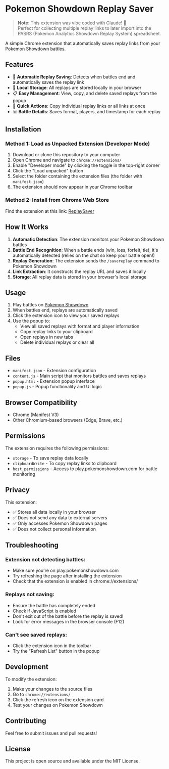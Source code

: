 # Pokemon Showdown Replay Saver

> **Note**: This extension was vibe coded with Claude! 🤖  
> Perfect for collecting multiple replay links to later import into the PASRS (Pokemon Analytics Showdown Replay System) spreadsheet.

A simple Chrome extension that automatically saves replay links from your Pokemon Showdown battles.

## Features

- 🎥 **Automatic Replay Saving**: Detects when battles end and automatically saves the replay link
- 💾 **Local Storage**: All replays are stored locally in your browser
- 📋 **Easy Management**: View, copy, and delete saved replays from the popup
- 🔗 **Quick Actions**: Copy individual replay links or all links at once
- 📊 **Battle Details**: Saves format, players, and timestamp for each replay

## Installation

### Method 1: Load as Unpacked Extension (Developer Mode)

1. Download or clone this repository to your computer
2. Open Chrome and navigate to `chrome://extensions/`
3. Enable "Developer mode" by clicking the toggle in the top-right corner
4. Click the "Load unpacked" button
5. Select the folder containing the extension files (the folder with `manifest.json`)
6. The extension should now appear in your Chrome toolbar

### Method 2: Install from Chrome Web Store

Find the extension at this link: [ReplaySaver](https://chromewebstore.google.com/detail/pokemon-showdown-replay-s/bhbnajjpbnbjdichnlbjmgiokcpemjme)

## How It Works

1. **Automatic Detection**: The extension monitors your Pokemon Showdown battles
2. **Battle End Recognition**: When a battle ends (win, loss, forfeit, tie), it's automatically detected (relies on the chat so keep your battle open!)
3. **Replay Generation**: The extension sends the `/savereplay` command to Pokemon Showdown
4. **Link Extraction**: It constructs the replay URL and saves it locally
5. **Storage**: All replay data is stored in your browser's local storage

## Usage

1. Play battles on [Pokemon Showdown](https://play.pokemonshowdown.com/)
2. When battles end, replays are automatically saved
3. Click the extension icon to view your saved replays
4. Use the popup to:
   - View all saved replays with format and player information
   - Copy replay links to your clipboard
   - Open replays in new tabs
   - Delete individual replays or clear all

## Files

- `manifest.json` - Extension configuration
- `content.js` - Main script that monitors battles and saves replays
- `popup.html` - Extension popup interface
- `popup.js` - Popup functionality and UI logic

## Browser Compatibility

- Chrome (Manifest V3)
- Other Chromium-based browsers (Edge, Brave, etc.)

## Permissions

The extension requires the following permissions:
- `storage` - To save replay data locally
- `clipboardWrite` - To copy replay links to clipboard
- `host_permissions` - Access to play.pokemonshowdown.com for battle monitoring

## Privacy

This extension:
- ✅ Stores all data locally in your browser
- ✅ Does not send any data to external servers
- ✅ Only accesses Pokemon Showdown pages
- ✅ Does not collect personal information

## Troubleshooting

### Extension not detecting battles:
- Make sure you're on play.pokemonshowdown.com
- Try refreshing the page after installing the extension
- Check that the extension is enabled in chrome://extensions/

### Replays not saving:
- Ensure the battle has completely ended
- Check if JavaScript is enabled
- Don't exit out of the battle before the replay is saved!
- Look for error messages in the browser console (F12)

### Can't see saved replays:
- Click the extension icon in the toolbar
- Try the "Refresh List" button in the popup

## Development

To modify the extension:

1. Make your changes to the source files
2. Go to `chrome://extensions/`
3. Click the refresh icon on the extension card
4. Test your changes on Pokemon Showdown

## Contributing

Feel free to submit issues and pull requests!

## License

This project is open source and available under the MIT License.
